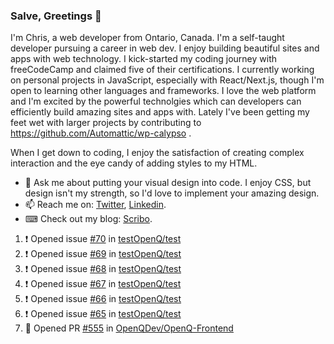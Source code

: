 ### Salve, Greetings 👋

I'm Chris, a web developer from Ontario, Canada. I'm a self-taught developer pursuing a career in web dev. I enjoy building beautiful sites and apps with web technology.
I kick-started my coding journey with freeCodeCamp and claimed five of their certifications.  I currently working on personal projects in JavaScript, especially with React/Next.js, though I'm open to learning other languages and frameworks. I love the web platform and I'm excited by the powerful technolgies which can developers can efficiently build amazing sites and apps with. Lately I've been getting my feet wet with larger projects by contributing to https://github.com/Automattic/wp-calypso .

When I get down to coding, I enjoy the satisfaction of creating complex interaction and the eye candy of adding styles to my HTML. 

- 💬 Ask me about putting your visual design into code. I enjoy CSS, but design isn't my strength, so I'd love to implement your amazing design.
- 📫 Reach me on: [Twitter](https://twitter.com/Christo28120856), [Linkedin](https://www.linkedin.com/in/christopher-stevers-07b9a5204/).
- ⌨ Check out my blog: [Scribo](https://christopherstevers.cf).
<!--
**Christopher-Stevers/Christopher-Stevers** is a ✨ _special_ ✨ repository because its `README.md` (this file) appears on your GitHub profile.

Here are some ideas to get you started:

- 🔭 I’m currently working on ...
- 🌱 I’m currently learning ...
- 👯 I’m looking to collaborate on ...
- 🤔 I’m looking for help with ...
- 😄 Pronouns: ...
- ⚡ Fun fact: ...
-->

<!--START_SECTION:activity-->
1. ❗️ Opened issue [#70](https://github.com/testOpenQ/test/issues/70) in [testOpenQ/test](https://github.com/testOpenQ/test)
2. ❗️ Opened issue [#69](https://github.com/testOpenQ/test/issues/69) in [testOpenQ/test](https://github.com/testOpenQ/test)
3. ❗️ Opened issue [#68](https://github.com/testOpenQ/test/issues/68) in [testOpenQ/test](https://github.com/testOpenQ/test)
4. ❗️ Opened issue [#67](https://github.com/testOpenQ/test/issues/67) in [testOpenQ/test](https://github.com/testOpenQ/test)
5. ❗️ Opened issue [#66](https://github.com/testOpenQ/test/issues/66) in [testOpenQ/test](https://github.com/testOpenQ/test)
6. ❗️ Opened issue [#65](https://github.com/testOpenQ/test/issues/65) in [testOpenQ/test](https://github.com/testOpenQ/test)
7. 💪 Opened PR [#555](https://github.com/OpenQDev/OpenQ-Frontend/pull/555) in [OpenQDev/OpenQ-Frontend](https://github.com/OpenQDev/OpenQ-Frontend)
<!--END_SECTION:activity-->
